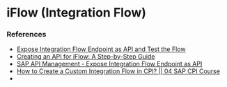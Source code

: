 # iFlow (Integration Flow)



### References
* [Expose Integration Flow Endpoint as API and Test the Flow](https://developers.sap.com/tutorials/cp-starter-isuite-api-management..html)
* [Creating an API for iFlow: A Step-by-Step Guide](https://signatov.com/creating-an-api-for-iflow-a-step-by-step-guide/)
* [SAP API Management - Expose Integration Flow Endpoint as API](https://community.sap.com/t5/technology-q-a/sap-api-management-expose-integration-flow-endpoint-as-api/qaq-p/13709849)
* [How to Create a Custom Integration Flow in CPI? || 04 SAP CPI Course](https://www.youtube.com/watch?v=0tPQmLARuEc)
* []()

